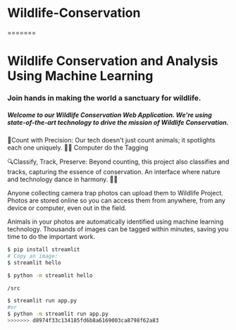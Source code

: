 
# Wildlife-Conservation
=======
# Wildlife Conservation and Analysis Using Machine Learning
### Join hands in making the world a sanctuary for wildlife.
##### Welcome to our Wildlife Conservation Web Application. We're using state-of-the-art technology to drive the mission of Wildlife Conservation.

🌿Count with Precision: Our tech doesn't just count animals; it spotlights each one uniquely. 🐾✨ Computer do the Tagging

🔍Classify, Track, Preserve: Beyond counting, this project also classifies and tracks, capturing the essence of conservation. An interface where nature and technology dance in harmony. 🌿🤖

Anyone collecting camera trap photos can upload them to Wildlife Project. Photos are stored online so you can access them from anywhere, from any device or computer, even out in the field.

Animals in your photos are automatically identified using machine learning technology. Thousands of images can be tagged within minutes, saving you time to do the important work.

```bash
$ pip install streamlit
# Copy an image:
$ streamlit hello

$ python -m streamlit hello

/src

$ streamlit run app.py
#or
$ python -m streamlit run app.py
>>>>>>> d8974f33c134185fd6b8a6169003ca8798f62a83
